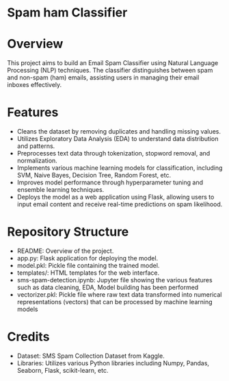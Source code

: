# Spam ham  Classifier
# Overview
This project aims to build an Email Spam Classifier using Natural Language Processing (NLP) techniques. The classifier distinguishes between spam and non-spam (ham) emails, assisting users in managing their email inboxes effectively.

# Features
- Cleans the dataset by removing duplicates and handling missing values.
- Utilizes Exploratory Data Analysis (EDA) to understand data distribution and patterns.
- Preprocesses text data through tokenization, stopword removal, and normalization.
- Implements various machine learning models for classification, including SVM, Naive Bayes, Decision Tree, Random Forest, etc.
- Improves model performance through hyperparameter tuning and ensemble learning techniques.
- Deploys the model as a web application using Flask, allowing users to input email content and receive real-time predictions on spam likelihood.

# Repository Structure
- README: Overview of the project.
- app.py: Flask application for deploying the model.
- model.pkl: Pickle file containing the trained model.
- templates/: HTML templates for the web interface.
- sms-spam-detection.ipynb: Jupyter file showing the various features such as data cleaning, EDA, Model building has been performed
- vectorizer.pkl: Pickle file where raw text data transformed into numerical representations (vectors) that can be processed by machine learning models

# Credits
- Dataset: SMS Spam Collection Dataset from Kaggle.
- Libraries: Utilizes various Python libraries including Numpy, Pandas, Seaborn, Flask, scikit-learn, etc.
